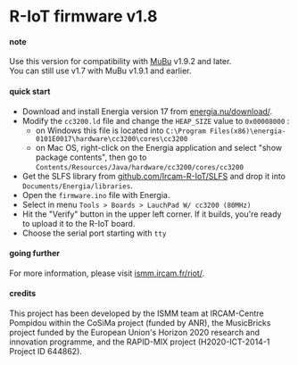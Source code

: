 # R-IoT firmware v1.8

#### note

Use this version for compatibility with [MuBu](http://forumnet.ircam.fr/product/mubu-en/) v1.9.2 and later.  
You can still use v1.7 with MuBu v1.9.1 and earlier.

#### quick start

* Download and install Energia version 17 from [energia.nu/download/](http://energia.nu/download/#previousreleases).
* Modify the `cc3200.ld` file and change the `HEAP_SIZE` value to `0x00008000` :
	* on Windows this file is located into `C:\Program Files(x86)\energia-0101E0017\hardware\cc3200\cores\cc3200`
	* on Mac OS, right-click on the Energia application and select "show package contents", then go to `Contents/Resources/Java/hardware/cc3200/cores/cc3200`
* Get the SLFS library from [github.com/Ircam-R-IoT/SLFS](https://github.com/Ircam-R-IoT/SLFS) and drop it into `Documents/Energia/libraries`.
* Open the `firmware.ino` file with Energia.
* Select in menu `Tools > Boards > LauchPad W/ cc3200 (80MHz)`
* Hit the "Verify" button in the upper left corner. If it builds, you're ready to upload it to the R-IoT board.
* Choose the serial port starting with `tty`

#### going further

For more information, please visit [ismm.ircam.fr/riot/](http://ismm.ircam.fr/riot/).

#### credits

This project has been developed by the ISMM team at IRCAM-Centre Pompidou within the CoSiMa project (funded by ANR), the MusicBricks project funded by the European Union's Horizon 2020 research and innovation programme, and the RAPID-MIX project (H2020-ICT-2014-1 Project ID 644862).
